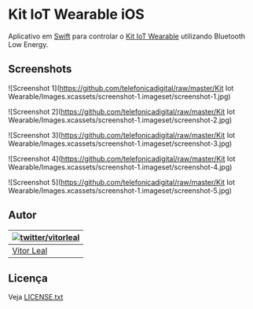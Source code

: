 # Kit IoT Wearable iOS

Aplicativo em [Swift](https://developer.apple.com/swift/) para controlar o [Kit IoT Wearable](http://iot.telefonicabeta.com) utilizando Bluetooth Low Energy.


## Screenshots

![Screenshot 1](https://github.com/telefonicadigital/raw/master/Kit Iot Wearable/Images.xcassets/screenshot-1.imageset/screenshot-1.jpg)

![Screenshot 2](https://github.com/telefonicadigital/raw/master/Kit Iot Wearable/Images.xcassets/screenshot-1.imageset/screenshot-2.jpg)

![Screenshot 3](https://github.com/telefonicadigital/raw/master/Kit Iot Wearable/Images.xcassets/screenshot-1.imageset/screenshot-3.jpg)

![Screenshot 4](https://github.com/telefonicadigital/raw/master/Kit Iot Wearable/Images.xcassets/screenshot-1.imageset/screenshot-4.jpg)

![Screenshot 5](https://github.com/telefonicadigital/raw/master/Kit Iot Wearable/Images.xcassets/screenshot-1.imageset/screenshot-5.jpg)


## Autor

| [![twitter/vitorleal](http://gravatar.com/avatar/e133221d7fbc0dee159dca127d2f6f00?s=80)](http://twitter.com/vitorleal "Follow @vitorleal on Twitter") |
|---|
| [Vitor Leal](http://vitorleal.com) |


## Licença

Veja [LICENSE.txt](https://github.com/telefonicadigital/kit-iot-wearable-ios/blob/master/LICENSE.txt)
